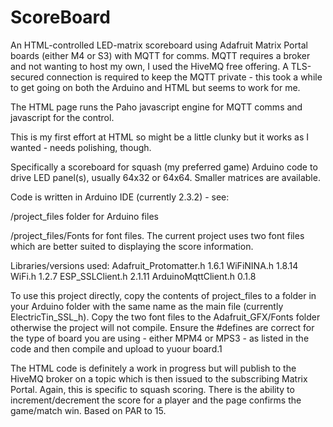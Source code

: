 # ScoreBoard

An HTML-controlled LED-matrix scoreboard using Adafruit Matrix Portal boards (either M4 or S3) with MQTT for comms.
MQTT requires a broker and not wanting to host my own, I used the HiveMQ free offering.
A TLS-secured connection is required to keep the MQTT private - this took a while to get going on both the Arduino and HTML but seems to work for me.

The HTML page runs the Paho javascript engine for MQTT comms and javascript for the control.

This is my first effort at HTML so might be a little clunky but it works as I wanted - needs polishing, though.

Specifically a scoreboard for squash (my preferred game) Arduino code to drive LED panel(s), usually 64x32 or 64x64. Smaller matrices are available.

Code is written in Arduino IDE (currently 2.3.2) - see:

  /project_files folder for Arduino files
  
  /project_files/Fonts for font files. The current project uses two font files which are better suited to displaying the score information. 

Libraries/versions used:
  Adafruit_Protomatter.h    1.6.1
  WiFiNINA.h                1.8.14
  WiFi.h                    1.2.7
  ESP_SSLClient.h           2.1.11
  ArduinoMqttClient.h       0.1.8
  
To use this project directly, copy the contents of project_files to a folder in your Arduino folder with the same name as the main file (currently ElectricTin_SSL_h). Copy the two font files to the Adafruit_GFX/Fonts folder otherwise the project will not compile.
Ensure the #defines are correct for the type of board you are using - either MPM4 or MPS3 - as listed in the code and then compile and upload to yuour board.1



The HTML code is definitely a work in progress but will publish to the HiveMQ broker on a topic which is then issued to the subscribing Matrix Portal. Again, this is specific to squash scoring.
There is the ability to increment/decrement the score for a player and the page confirms the game/match win. Based on PAR to 15.
